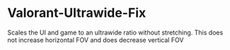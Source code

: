 # Valorant-Ultrawide-Fix
 Scales the UI and game to an ultrawide ratio without stretching. This does not increase horizontal FOV and does decrease vertical FOV
